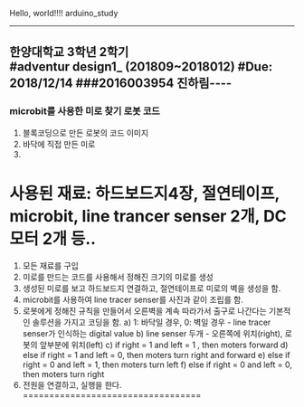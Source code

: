Hello, world!!!!
arduino_study


-----
한양대학교 3학년 2학기  
#adventur design1_ (201809~2018012)
#Due: 2018/12/14
###2016003954 진하림----
---------------------
### microbit를 사용한 미로 찾기 로봇 코드
<!-- ### c를 사용한 랜덤 미로를 만드는 코드 -->
1. 블록코딩으로 만든 로봇의 코드 이미지
2. 바닥에 직접 만든 미로
3.

사용된 재료: 하드보드지4장, 절연테이프, microbit, line trancer senser 2개, DC 모터 2개 등..
============================
1. 모든 재료를 구입
2. 미로를 만드는 코드를 사용해서 정해진 크기의 미로를 생성
3. 생성된 미로를 보고 하드보드지 연결하고, 절연테이프로 미로의 벽을 생성을 함.
4. microbit를 사용하여 line tracer senser를 사진과 같이 조립를 함.
5. 로봇에게 정해진 규칙을 만들어서 오른벽을 계속 따라가서 출구로 나간다는 기본적인 솔루션을 가지고 코딩을 함.
    a) 1: 바닥일 경우, 0: 벽일 경우 - line tracer senser가 인식하는 digital value
    b) line senser 두개 - 오른쪽에 위치(right), 로봇의 앞부분에 위치(left)
    c) if right = 1 and left = 1 , then moters forward
    d) else if right = 1 and left = 0, then  moters turn right and forward 
    e) else if right = 0 and left = 1, then moters turn left
    f) else if right = 0 and left = 0, then moters turn right
6. 전원을 연결하고, 실행을 한다.
================================== 
